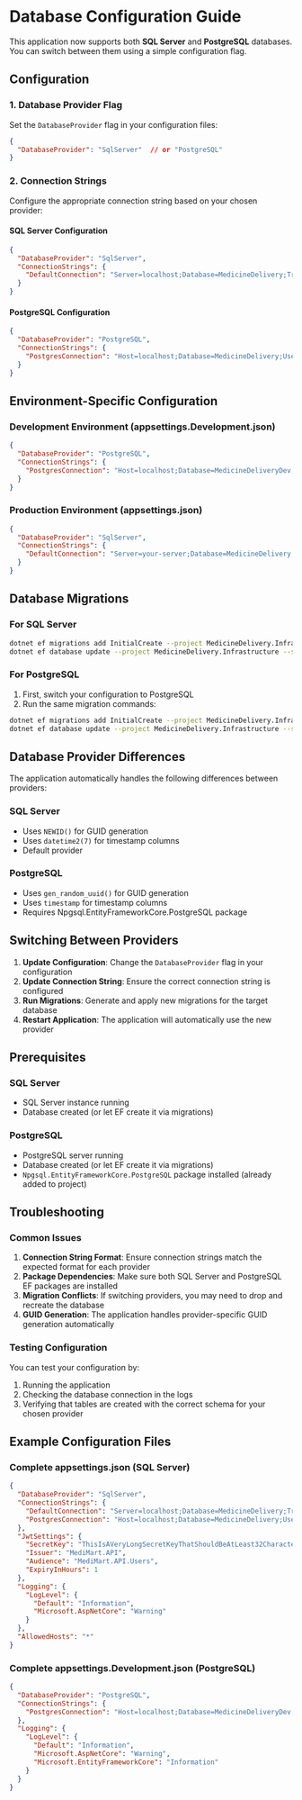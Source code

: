 # Database Configuration Guide

This application now supports both **SQL Server** and **PostgreSQL** databases. You can switch between them using a simple configuration flag.

## Configuration

### 1. Database Provider Flag

Set the `DatabaseProvider` flag in your configuration files:

```json
{
  "DatabaseProvider": "SqlServer"  // or "PostgreSQL"
}
```

### 2. Connection Strings

Configure the appropriate connection string based on your chosen provider:

#### SQL Server Configuration
```json
{
  "DatabaseProvider": "SqlServer",
  "ConnectionStrings": {
    "DefaultConnection": "Server=localhost;Database=MedicineDelivery;Trusted_Connection=True;MultipleActiveResultSets=true;TrustServerCertificate=True"
  }
}
```

#### PostgreSQL Configuration
```json
{
  "DatabaseProvider": "PostgreSQL",
  "ConnectionStrings": {
    "PostgresConnection": "Host=localhost;Database=MedicineDelivery;Username=postgres;Password=your_password;Port=5432"
  }
}
```

## Environment-Specific Configuration

### Development Environment (appsettings.Development.json)
```json
{
  "DatabaseProvider": "PostgreSQL",
  "ConnectionStrings": {
    "PostgresConnection": "Host=localhost;Database=MedicineDeliveryDev;Username=postgres;Password=your_password_here;Port=5432"
  }
}
```

### Production Environment (appsettings.json)
```json
{
  "DatabaseProvider": "SqlServer",
  "ConnectionStrings": {
    "DefaultConnection": "Server=your-server;Database=MedicineDelivery;User Id=your-user;Password=your-password;TrustServerCertificate=True"
  }
}
```

## Database Migrations

### For SQL Server
```bash
dotnet ef migrations add InitialCreate --project MedicineDelivery.Infrastructure --startup-project MedicineDelivery.API
dotnet ef database update --project MedicineDelivery.Infrastructure --startup-project MedicineDelivery.API
```

### For PostgreSQL
1. First, switch your configuration to PostgreSQL
2. Run the same migration commands:
```bash
dotnet ef migrations add InitialCreate --project MedicineDelivery.Infrastructure --startup-project MedicineDelivery.API
dotnet ef database update --project MedicineDelivery.Infrastructure --startup-project MedicineDelivery.API
```

## Database Provider Differences

The application automatically handles the following differences between providers:

### SQL Server
- Uses `NEWID()` for GUID generation
- Uses `datetime2(7)` for timestamp columns
- Default provider

### PostgreSQL
- Uses `gen_random_uuid()` for GUID generation
- Uses `timestamp` for timestamp columns
- Requires Npgsql.EntityFrameworkCore.PostgreSQL package

## Switching Between Providers

1. **Update Configuration**: Change the `DatabaseProvider` flag in your configuration
2. **Update Connection String**: Ensure the correct connection string is configured
3. **Run Migrations**: Generate and apply new migrations for the target database
4. **Restart Application**: The application will automatically use the new provider

## Prerequisites

### SQL Server
- SQL Server instance running
- Database created (or let EF create it via migrations)

### PostgreSQL
- PostgreSQL server running
- Database created (or let EF create it via migrations)
- `Npgsql.EntityFrameworkCore.PostgreSQL` package installed (already added to project)

## Troubleshooting

### Common Issues

1. **Connection String Format**: Ensure connection strings match the expected format for each provider
2. **Package Dependencies**: Make sure both SQL Server and PostgreSQL EF packages are installed
3. **Migration Conflicts**: If switching providers, you may need to drop and recreate the database
4. **GUID Generation**: The application handles provider-specific GUID generation automatically

### Testing Configuration

You can test your configuration by:
1. Running the application
2. Checking the database connection in the logs
3. Verifying that tables are created with the correct schema for your chosen provider

## Example Configuration Files

### Complete appsettings.json (SQL Server)
```json
{
  "DatabaseProvider": "SqlServer",
  "ConnectionStrings": {
    "DefaultConnection": "Server=localhost;Database=MedicineDelivery;Trusted_Connection=True;MultipleActiveResultSets=true;TrustServerCertificate=True",
    "PostgresConnection": "Host=localhost;Database=MedicineDelivery;Username=postgres;Password=your_password_here;Port=5432"
  },
  "JwtSettings": {
    "SecretKey": "ThisIsAVeryLongSecretKeyThatShouldBeAtLeast32CharactersLong",
    "Issuer": "MediMart.API",
    "Audience": "MediMart.API.Users",
    "ExpiryInHours": 1
  },
  "Logging": {
    "LogLevel": {
      "Default": "Information",
      "Microsoft.AspNetCore": "Warning"
    }
  },
  "AllowedHosts": "*"
}
```

### Complete appsettings.Development.json (PostgreSQL)
```json
{
  "DatabaseProvider": "PostgreSQL",
  "ConnectionStrings": {
    "PostgresConnection": "Host=localhost;Database=MedicineDeliveryDev;Username=postgres;Password=your_password_here;Port=5432"
  },
  "Logging": {
    "LogLevel": {
      "Default": "Information",
      "Microsoft.AspNetCore": "Warning",
      "Microsoft.EntityFrameworkCore": "Information"
    }
  }
}
```
